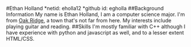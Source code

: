 #Ethan Holland
*netid: eholla12
*github id: egholla
##Background Information
My name is Ethan Holland, I am a computer science major. I'm from [Oak Ridge](https://exploreoakridge.com/), a town that's not far from here.
My interests include playing guitar and reading.
##Skills
I'm mostly familiar with C++ although I have experience with python and javascript as well, and to a lesser extent HTML/CSS.
